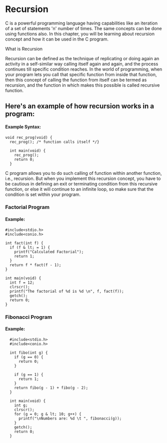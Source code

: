 # Recursion

C is a powerful programming language having capabilities like an iteration of a set of statements 'n' number of times. The same concepts can be done using functions also. In this chapter, you will be learning about recursion concept and how it can be used in the C program.

What is Recursion

Recursion can be defined as the technique of replicating or doing again an activity in a self-similar way calling itself again and again, and the process continues till specific condition reaches. In the world of programming, when your program lets you call that specific function from inside that function, then this concept of calling the function from itself can be termed as recursion, and the function in which makes this possible is called recursive function.

## Here's an example of how recursion works in a program:

#### Example Syntax:

```text
void rec_prog(void) {
  rec_prog(); /* function calls itself */}

  int main(void) {
    rec_prog();
    return 0;
  }
```

C program allows you to do such calling of function within another function, i.e., recursion. But when you implement this recursion concept, you have to be cautious in defining an exit or terminating condition from this recursive function, or else it will continue to an infinite loop, so make sure that the condition is set within your program.

### Factorial Program

#### Example:

```text
#include<stdio.h>
#include<conio.h>

int fact(int f) {
  if (f & lt; = 1) {
    printf("Calculated Factorial");
    return 1;
  }
  return f * fact(f - 1);
}

int main(void) {
  int f = 12;
  clrscr();
  printf("The factorial of %d is %d \n", f, fact(f));
  getch();
  return 0;
}
```

### Fibonacci Program

#### Example:

```text
  #include<stdio.h>
  #include<conio.h>

  int fibo(int g) {
    if (g == 0) {
      return 0;
    }

    if (g == 1) {
      return 1;
    }
    return fibo(g - 1) + fibo(g - 2);
  }

  int main(void) {
    int g;
    clrscr();
    for (g = 0; g & lt; 10; g++) {
      printf("\nNumbers are: %d \t ", fibonacci(g));
    }
    getch();
    return 0;
  }
```

